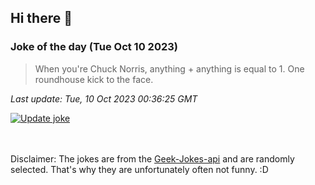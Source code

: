 ## Hi there 👋

### Joke of the day (Tue Oct 10 2023)
<!-- joke -->
>When you're Chuck Norris, anything + anything is equal to 1. One roundhouse kick to the face.
<!-- /joke -->

*Last update: Tue, 10 Oct 2023 00:36:25 GMT*

[![Update joke](https://github.com/nclskfm/nclskfm/actions/workflows/joke.yml/badge.svg)](https://github.com/nclskfm/nclskfm/actions/workflows/joke.yml)

<br><br>
Disclaimer: The jokes are from the [Geek-Jokes-api](https://github.com/sameerkumar18/geek-joke-api) and are randomly selected. That's why they are unfortunately often not funny. :D
